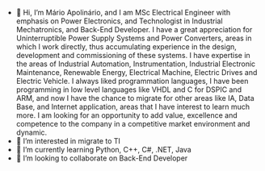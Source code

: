 - 👋 Hi, I’m Mário Apolinário, and I am MSc Electrical Engineer with emphasis on Power Electronics, and Technologist in Industrial Mechatronics, and Back-End Developer. I have a great appreciation for Uninterruptible Power Supply Systems and Power Converters, areas in which I work directly, thus accumulating experience in the design, development and commissioning of these systems. I have expertise in the areas of Industrial Automation, Instrumentation, Industrial Electronic Maintenance, Renewable Energy, Electrical Machine, Electric Drives and Electric Vehicle. I always liked programmation languages, I have been programming in low level languages like VHDL and C for DSPIC and ARM, and now I have the chance to migrate for other areas like IA, Data Base, and Internet application, areas that I have interest to learn much more. I am looking for an opportunity to add value, excellence and competence to the company in a competitive market environment and dynamic.
- 👀 I’m interested in migrate to TI
- 🌱 I’m currently learning Python, C++, C#, .NET, Java
- 💞️ I’m looking to collaborate on Back-End Developer
<!---
 - 💞️ I’m looking to collaborate on ...
- 📫 How to reach me ...
- 😄 Pronouns: ...
- ⚡ Fun fact: ...
--->
<!---
marioomapo/marioomapo is a ✨ special ✨ repository because its `README.md` (this file) appears on your GitHub profile.
You can click the Preview link to take a look at your changes.
--->
